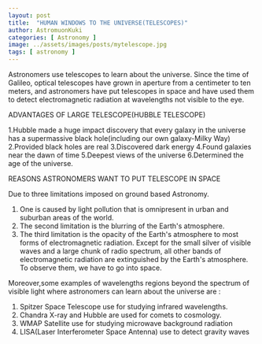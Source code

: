 ```yaml
---
layout: post
title:  "HUMAN WINDOWS TO THE UNIVERSE(TELESCOPES)"
author: AstromuonKuki
categories: [ Astronomy ]
image: ../assets/images/posts/mytelescope.jpg
tags: [ astronomy ]
---
```


Astronomers use telescopes to learn about the universe. Since the time of Galileo, optical telescopes have grown in aperture from a centimeter to ten meters, and astronomers have put telescopes in space and have used them to detect electromagnetic radiation at wavelengths not visible to the eye.


 ADVANTAGES OF LARGE TELESCOPE(HUBBLE TELESCOPE)

1.Hubble made a huge impact discovery that every galaxy in the universe has a supermassive black hole(including our own galaxy-Milky Way)
2.Provided black holes are real
3.Discovered dark energy
4.Found galaxies near the dawn of time
5.Deepest views of the universe
6.Determined the age of the universe.

REASONS ASTRONOMERS WANT TO PUT TELESCOPE IN SPACE

Due to three limitations imposed on ground based Astronomy.
1. One is caused by light pollution that is omnipresent in urban and suburban areas of the world.
2. The second limitation is the blurring of the Earth's atmosphere.
3. The third limitation is the opacity of the Earth's atmosphere to most forms of electromagnetic radiation.
Except for the small silver of visible waves and a large chunk of radio spectrum, all other bands of electromagnetic radiation are extinguished by the Earth's atmosphere. To observe them, we have to go into space.

Moreover,some examples of wavelengths regions beyond the spectrum of visible light where astronomers can learn about the universe are :
1. Spitzer Space Telescope use for studying infrared wavelengths.
2. Chandra X-ray and Hubble are used for comets to cosmology.
3. WMAP Satellite use for studying microwave background radiation
4. LISA(Laser Interferometer Space Antenna) use to detect gravity waves
